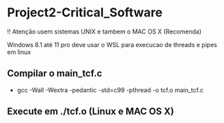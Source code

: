 # Project2-Critical_Software

!! Atenção usem sistemas UNIX e tambem o MAC OS X (Recomenda)

Windows 8.1 até 11 pro deve usar o WSL para execucao de threads e pipes em linux

## Compilar o main_tcf.c

- gcc -Wall -Wextra -pedantic -std=c99 -pthread -o tcf.o main_tcf.c

## Execute em ./tcf.o (Linux e MAC OS X)
